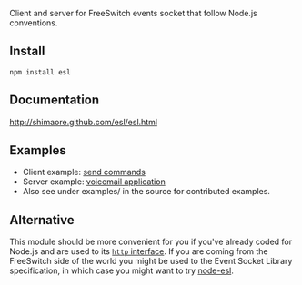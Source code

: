 Client and server for FreeSwitch events socket that follow Node.js conventions.

Install
-------

    npm install esl

Documentation
-------------

  http://shimaore.github.com/esl/esl.html

Examples
--------

* Client example: [send commands](https://github.com/shimaore/ccnq3/blob/master/applications/freeswitch/agents/freeswitch.coffee)
* Server example: [voicemail application](https://github.com/shimaore/ccnq3/tree/master/applications/voicemail/node/)
* Also see under examples/ in the source for contributed examples.

Alternative
-----------

This module should be more convenient for you if you've already coded for Node.js and are used to its [`http` interface](http://nodejs.org/api/http.html).
If you are coming from the FreeSwitch side of the world you might be used to the Event Socket Library specification, in which case you might want to try [node-esl](https://github.com/englercj/node-esl).
